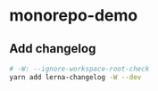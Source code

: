 # monorepo-demo

## Add changelog

```bash
# -W: --ignore-workspace-root-check
yarn add lerna-changelog -W --dev
```

